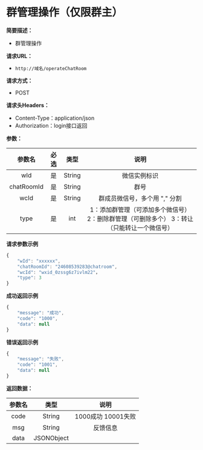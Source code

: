 # 群管理操作（仅限群主）

**简要描述：**

* 群管理操作

**请求URL：**

* `http://域名/operateChatRoom`

**请求方式：**

* POST 

**请求头Headers：**

* Content-Type：application/json
* Authorization：login接口返回

**参数：**

| 参数名 | 必选 | 类型 | 说明 |
| :---: | :---: | :---: | :---: |
| wId | 是 | String | 微信实例标识 |
| chatRoomId | 是 | String | 群号 |
| wcId | 是 | String | 群成员微信号，多个用 "," 分割 |
| type | 是 | int | 1：添加群管理（可添加多个微信号） 2：删除群管理（可删除多个） 3：转让（只能转让一个微信号） |

**请求参数示例**

```javascript
{
    "wId": "xxxxxx",
    "chatRoomId": "24608539283@chatroom",
    "wcId": "wxid_0zssg6z7ivlm22"，
    "type": 3
}
```

**成功返回示例**

```javascript
{
    "message": "成功",
    "code": "1000",
    "data": null
}
```

**错误返回示例**

```javascript
{
    "message": "失败",
    "code": "1001",
    "data": null
}
```

**返回数据：**

| 参数名 | 类型 | 说明 |
| :---: | :---: | :---: |
| code | String | 1000成功  10001失败 |
| msg | String | 反馈信息 |
| data | JSONObject |  |

